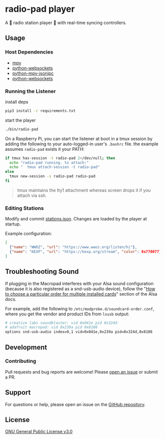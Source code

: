 # radio-pad player

A 🎵 radio station player 🎵 with real-time syncing controllers.

## Usage

### Host Dependencies

- [mpv](https://mpv.io/)
- [python-websockets](https://websockets.readthedocs.io/en/stable/)
- [python-mpv-jsonipc](https://github.com/iwalton3/python-mpv-jsonipc)
- [python-websockets](https://github.com/python-websockets/websockets)

### Running the Listener

install deps
```sh
pip3 install -r requirements.txt
```

start the player

```sh
./bin/radio-pad
```

On a Raspberry Pi, you can start the listener at boot in a tmux session by adding the following to your auto-logged-in user's `.bashrc` file. the example assumes `radio-pad` exists it your PATH:

```sh
if tmux has-session -t radio-pad 2>/dev/null; then
  echo "radio-pad running. to attach:"
  echo "  tmux attach-session -t radio-pad"
else
  tmux new-session -s radio-pad radio-pad
fi
```

> tmux maintains the tty1 attachment whereas screen drops it if you attach via ssh.

### Editing Stations

Modify and commit [stations.json](./stations.json). Changes are loaded by the player at startup.

Example configuration:

```json
[
  {"name": "WWOZ", "url": "https://www.wwoz.org/listen/hi"},
  {"name": "KEXP", "url": "https://kexp.org/stream", "color": 0x770077}
]
```

## Troubleshooting Sound

If plugging in the Macropad interferes with your Alsa sound configuration (because it is also registered as a snd-usb-audio device), follow the "[How to choose a particular order for multiple installed cards](https://alsa.opensrc.org/MultipleCards#The_newer_.22slots.3D.22_method)" section of the Alsa docs.

For example, add the following to `/etc/modprobe.d/soundcard-order.conf`, where you get the vendor and product IDs from `lsusb` output:

```sh
# creative labs soundblaster: vid 0x041e pid 0x324d 
# adafruit macropad: vid 0x239a pid 0x8108
options snd-usb-audio index=0,1 vid=0x041e,0x239a pid=0x324d,0x8108
```

## Development

### Contributing

Pull requests and bug reports are welcome! Please [open an issue](https://github.com/briceburg/radio-pad/issues) or submit a PR.

## Support

For questions or help, please open an issue on the [GitHub repository](https://github.com/briceburg/radio-pad/issues).

## License

[GNU General Public License v3.0](./LICENSE)
